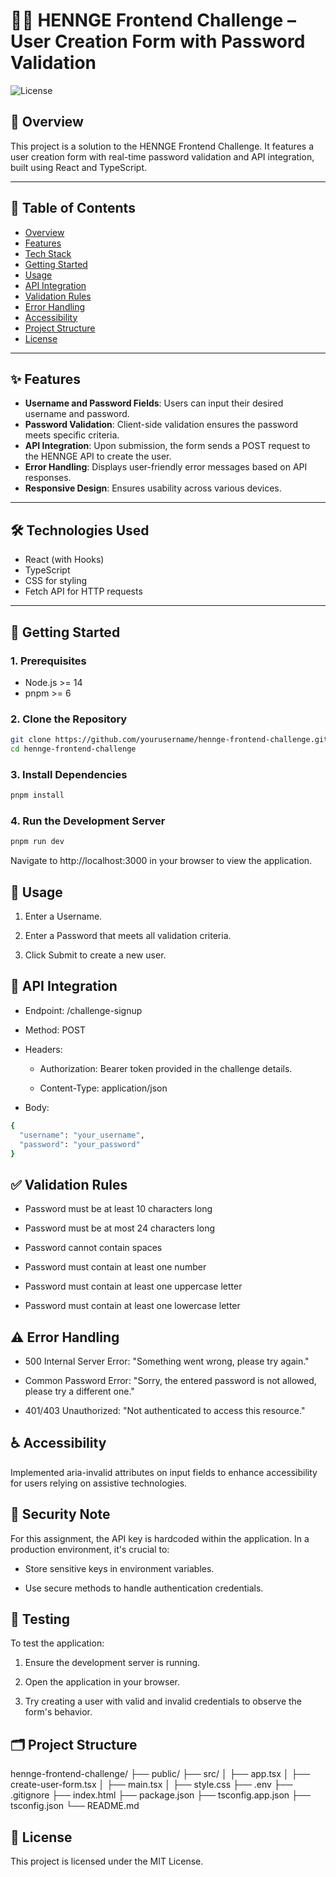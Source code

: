 # 🧑‍💻 HENNGE Frontend Challenge – User Creation Form with Password Validation

![License](https://img.shields.io/badge/license-MIT-blue.svg)
## 📌 Overview

This project is a solution to the HENNGE Frontend Challenge. It features a user creation form with real-time password validation and API integration, built using React and TypeScript.

---

## 📖 Table of Contents

- [Overview](#overview)
- [Features](#features)
- [Tech Stack](#tech-stack)
- [Getting Started](#getting-started)
- [Usage](#usage)
- [API Integration](#api-integration)
- [Validation Rules](#validation-rules)
- [Error Handling](#error-handling)
- [Accessibility](#accessibility)
- [Project Structure](#project-structure)
- [License](#license)

---

## ✨ Features

- **Username and Password Fields**: Users can input their desired username and password.
- **Password Validation**: Client-side validation ensures the password meets specific criteria.
- **API Integration**: Upon submission, the form sends a POST request to the HENNGE API to create the user.
- **Error Handling**: Displays user-friendly error messages based on API responses.
- **Responsive Design**: Ensures usability across various devices.

---

## 🛠️ Technologies Used

- React (with Hooks)
- TypeScript
- CSS for styling
- Fetch API for HTTP requests

---

## 🚀 Getting Started

### 1. Prerequisites

- Node.js >= 14
- pnpm >= 6

### 2. Clone the Repository

```bash
git clone https://github.com/yourusername/hennge-frontend-challenge.git
cd hennge-frontend-challenge
```

### 3. Install Dependencies

```bash
pnpm install
```

### 4. Run the Development Server

```bash
pnpm run dev
```

Navigate to http://localhost:3000 in your browser to view the application.

## 🧪 Usage

1. Enter a Username.

2. Enter a Password that meets all validation criteria.

3. Click Submit to create a new user.


## 🔗 API Integration

- Endpoint: /challenge-signup

- Method: POST

- Headers:

  - Authorization: Bearer token provided in the challenge details.

  - Content-Type: application/json

- Body:

```bash
{
  "username": "your_username",
  "password": "your_password"
}
```

## ✅ Validation Rules

- Password must be at least 10 characters long

- Password must be at most 24 characters long

- Password cannot contain spaces

- Password must contain at least one number

- Password must contain at least one uppercase letter

- Password must contain at least one lowercase letter

## ⚠️ Error Handling

- 500 Internal Server Error: "Something went wrong, please try again."

- Common Password Error: "Sorry, the entered password is not allowed, please try a different one."

- 401/403 Unauthorized: "Not authenticated to access this resource."

## ♿ Accessibility

Implemented aria-invalid attributes on input fields to enhance accessibility for users relying on assistive technologies.

## 🔐 Security Note

For this assignment, the API key is hardcoded within the application. In a production environment, it's crucial to:

- Store sensitive keys in environment variables.

- Use secure methods to handle authentication credentials.

## 🧪 Testing

To test the application:

1. Ensure the development server is running.

2. Open the application in your browser.

3. Try creating a user with valid and invalid credentials to observe the form's behavior.

## 🗂️ Project Structure

hennge-frontend-challenge/
├── public/
├── src/
│   ├── app.tsx
│   ├── create-user-form.tsx
│   ├── main.tsx
│   ├── style.css
├── .env
├── .gitignore
├── index.html
├── package.json
├── tsconfig.app.json
├── tsconfig.json
└── README.md


## 📄 License

This project is licensed under the MIT License.
